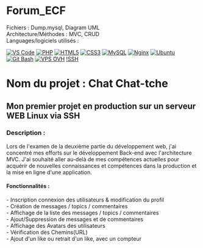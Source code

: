 # Forum_ECF

Fichiers : Dump.mysql, Diagram UML <br>
Architecture/Méthodes : MVC, CRUD <br>
Languages/logiciels utilisés : <br>

[![VS Code](https://img.shields.io/badge/VSCode-0078D4?style=for-the-badge&logo=visual%20studio%20code&logoColor=white)](https://code.visualstudio.com/)
[![PHP](https://img.shields.io/badge/PHP-777BB4?style=for-the-badge&logo=php&logoColor=white)](https://www.php.net/)
[![HTML5](https://img.shields.io/badge/HTML5-E34F26?style=for-the-badge&logo=html5&logoColor=white)](https://developer.mozilla.org/en-US/docs/Web/Guide/HTML/HTML5)
[![CSS3](https://img.shields.io/badge/CSS3-1572B6?style=for-the-badge&logo=css3&logoColor=white)](https://developer.mozilla.org/en-US/docs/Web/CSS)
[![MySQL](https://img.shields.io/badge/MySQL-005C84?style=for-the-badge&logo=mysql&logoColor=white)](https://www.mysql.com/)
[![Nginx](https://img.shields.io/badge/Nginx-009639?style=for-the-badge&logo=nginx&logoColor=white)](https://nginx.org/)
[![Ubuntu](https://img.shields.io/badge/Ubuntu-E95420?style=for-the-badge&logo=ubuntu&logoColor=white)](https://ubuntu.com/)
[![Git Bash](https://img.shields.io/badge/Git_Bash-F05032?style=for-the-badge&logo=git&logoColor=white)](https://git-scm.com/downloads)
[![VPS OVH](https://img.shields.io/badge/VPS_OVH-123F6D?style=for-the-badge&logo=ovh&logoColor=white)](https://www.ovh.com/vps/)
[!SSH](https://img.shields.io/badge/SSH-4C4C4D?style=for-the-badge&logo=ssh&logoColor=white)

<h1> Nom du projet : Chat Chat-tche </h1>

<h2> Mon premier projet en production sur un serveur WEB Linux via SSH </h2>

<h3>Description : </h2>
  Lors de l'examen de la deuxième partie du développement web, j'ai concentré mes efforts sur le développement Back-end avec l'architecture MVC. J'ai souhaité aller au-delà de mes compétences actuelles pour acquérir de nouvelles connaissances et compétences dans la production et la mise en ligne d'une application.


<h4>Fonctionnalités :</h4>
 - Inscription connexion des utilisateurs & modification du profil <br>
 - Création de messages / topics / commentaires <br>
 - Affichage de la liste des messages / topics / commentaires <br>
 - Ajout/Suppression de messages et de commentaires <br>
 - Affichage des Avatars des utilisateurs <br>
 - Vérification des Chemins(URL) <br>
 - Ajout d'un like ou retrait d'un like, avec un compteur <br>

